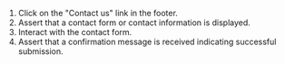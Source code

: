 1. Click on the "Contact us" link in the footer.
2. Assert that a contact form or contact information is displayed.
3. Interact with the contact form.
4. Assert that a confirmation message is received indicating successful submission.